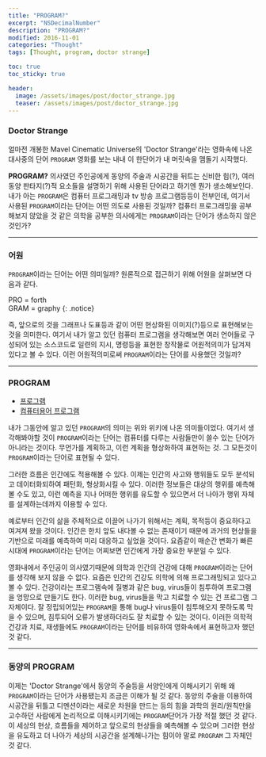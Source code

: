 ```yaml
---
title: "PROGRAM?"
excerpt: "NSDecimalNumber"
description: "PROGRAM?"
modified: 2016-11-01
categories: "Thought"
tags: [Thought, program, doctor strange]

toc: true
toc_sticky: true

header:
  image: /assets/images/post/doctor_strange.jpg
  teaser: /assets/images/post/doctor_strange.jpg
---
```

### Doctor Strange

얼마전 개봉한 Mavel Cinematic Universe의 'Doctor Strange'라는 영화속에 나온 대사중의 단어 `PROGRAM` 영화를 보는 내내 이 한단어가 내 머릿속을 맴돌기 시작했다.

**PROGRAM?**  의사였던 주인공에게 동양의 주술과 시공간을 뒤트는 신비한 힘(?), 여러 동양 판타지(?)적 요소들을 설명하기 위해 사용된 단어라고 하기엔 뭔가 생소해보인다. 내가 아는 `PROGRAM`은 컴퓨터 프로그래밍과 tv 방송 프로그램등등이 전부인데, 여기서 사용된 `PROGRAM`이라는 단어는 어떤 의도로 사용된 것일까? 컴퓨터 프로그래밍을 공부해보지 않았을 것 같은 의학을 공부한 의사에게는 `PROGRAM`이라는 단어가 생소하지 않은 것인가?

***

### 어원

`PROGRAM`이라는 단어는 어떤 의미일까? 원론적으로 접근하기 위해 어원을 살펴보면 다음과 같다.

PRO = forth<br>GRAM = graphy
{: .notice}

즉, 앞으로의 것을 그래프나 도표등과 같이 어떤 현상화된 이미지(?)등으로 표현해보는 것을 의미한다.
여기서 내가 알고 있던 컴퓨터 프로그램을 생각해보면 여러 언어들로 구성되어 있는 소스코드로 일련의 지시, 명령등을 표현한 창작물로 어원적의미가 담겨져 있다고 볼 수 있다. 이런 어원적의미로써 `PROGRAM`이라는 단어를 사용했던 것일까?

___

### PROGRAM

* <a href="https://ko.wikipedia.org/wiki/%ED%94%84%EB%A1%9C%EA%B7%B8%EB%9E%A8" target="\_blank">프로그램</a>
* <a href="https://ko.wikipedia.org/wiki/%EC%BB%B4%ED%93%A8%ED%84%B0_%ED%94%84%EB%A1%9C%EA%B7%B8%EB%9E%A8" target="\_blank">컴퓨터용어 프로그램</a>

내가 그동안에 알고 있던 `PROGRAM`의 의미는 위와 위키에 나온 의미들이었다. 여기서 생각해봐야할 것이 `PROGRAM`이라는 단어는 컴퓨터를 다루는 사람들만이 쓸수 있는 단어가 아니라는 것이다. 무언가를 계획하고, 이런 계획을 형상화하여 표현하는 것. 그 모든것이 `PROGRAM`이라는 단어로 표현될 수 있다.

그러한 흐름은 인간에도 적용해볼 수 있다. 이제는 인간의 사고와 행위들도 모두 분석되고 데이터화되하여 패턴화, 형상화시킬 수 있다. 이러한 정보들은 대상의 행위를 예측해볼 수도 있고, 이런 예측을 지나 어떠한 행위를 유도할 수 있으면서 더 나아가 행위 자체를 설계하는데까지 이용할 수 있다.

예로부터 인간의 삶을 주체적으로 이끌어 나가기 위해서는 계획, 목적등이 중요하다고 여겨져 왔을 것이다. 인간은 한치 앞도 내다볼 수 없는 존재이기 때문에 과거의 현상들을 기반으로 미래를 예측하여 미리 대응하고 싶었을 것이다. 요즘같이 매순간 변화가 빠른시대에 `PROGRAM`이라는 단어는 어찌보면 인간에게 가장 중요한 부분일 수 있다.

영화내에서 주인공이 의사였기때문에 의학과 인간의 건강에 대해 `PROGRAM`이라는 단어를 생각해 보지 않을 수 없다. 요즘은 인간의 건강도 의학에 의해 프로그래밍되고 있다고 볼 수 있다. 건강이라는 프로그램속에 질병과 같은 bug, virus들이 침투하여 프로그램을 엉망으로 만들기도 한다. 이러한 bug, virus들을 막고 치료할 수 있는 건 프로그램 그 자체이다. 잘 정립되어있는 `PROGRAM`을 통해 bug나 virus들이 침투해오지 못하도록 막을 수 있으며, 침투되어 오류가 발생하더라도 잘 치료할 수 있는 것이다. 이러한 의학적 건강과 치료, 재생들에도 `PROGRAM`이라는 단어를 비유하여 영화속에서 표현하고자 했던 것 같다.

---

### 동양의 PROGRAM

이제는 'Doctor Strange'에서 동양의 주술등을 서양인에게 이해시키기 위해 왜 `PROGRAM`이라는 단어가 사용됐는지 조금은 이해가 될 것 같다. 동양의 주술을 이용하여 시공간을 뒤틀고 디멘션이라는 새로운 차원을 만드는 등의 힘을 과학의 원리/원칙만을 고수하던 사람에게 논리적으로 이해시키기에는 `PROGRAM`단어가 가장 적절 했던 것 같다. 이 세상의 현상, 흐름들을 제어하고 앞으로의 현상들을 예측해볼 수 있으며 그러한 현상을 유도하고 더 나아가 세상의 시공간을 설계해나가는 힘이야 말로 `PROGRAM` 그 자체인 것 같다.
